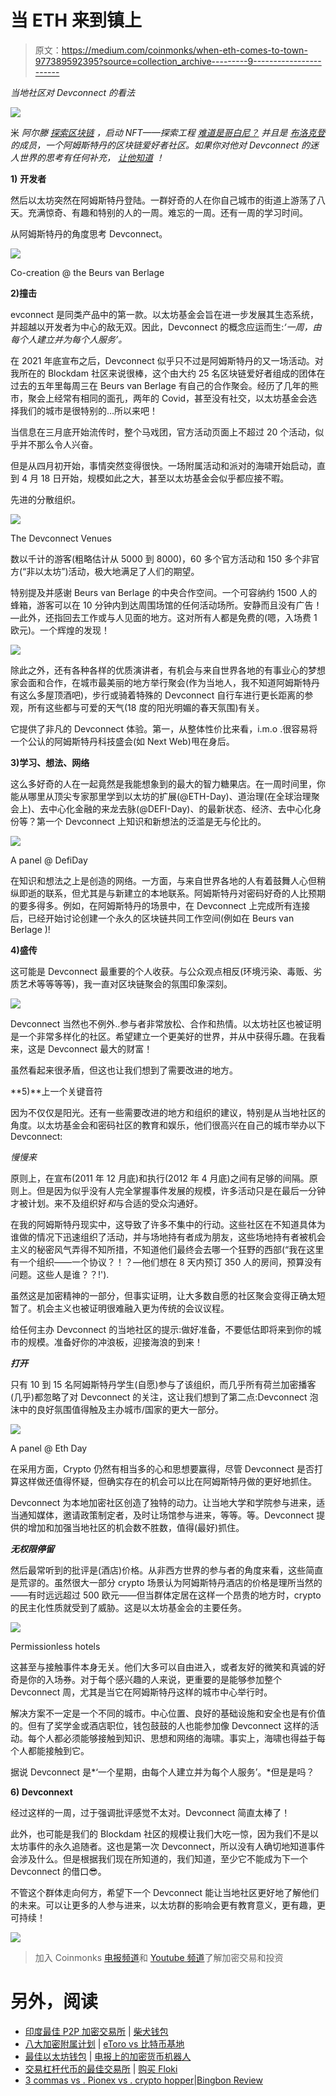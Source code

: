 # 当 ETH 来到镇上

> 原文：<https://medium.com/coinmonks/when-eth-comes-to-town-977389592395?source=collection_archive---------9----------------------->

*当地社区对 Devconnect 的看法*

![](img/59241b538a7b91eadeae027b7402fbd0.png)

米 *阿尔滕* [*探索区块链*](https://www.linkedin.com/in/maartensmakman/) *，启动 NFT——探索工程* [*难道是哥白尼？*](https://isitcopernicus.art) *并且是* [*布洛克登*](https://www.meetup.com/Permissionless-Society/events/vqmtrsydchbpb/) *的成员，一个阿姆斯特丹的区块链爱好者社区。如果你对他对 Devconnect 的迷人世界的思考有任何补充，* [*让他知道*](http://msmakman@me.com) *！*

**1)** **开发者**

然后以太坊突然在阿姆斯特丹登陆。一群好奇的人在你自己城市的街道上游荡了八天。充满惊奇、有趣和特别的人的一周。难忘的一周。还有一周的学习时间。

从阿姆斯特丹的角度思考 Devconnect。

![](img/b6720061db41bfe11e3c7868c25740c2.png)

Co-creation @ the Beurs van Berlage

**2)撞击**

evconnect 是同类产品中的第一款。以太坊基金会旨在进一步发展其生态系统，并超越以开发者为中心的敌无双。因此，Devconnect 的概念应运而生:*‘一周，由每个人建立并为每个人服务’。*

在 2021 年底宣布之后，Devconnect 似乎只不过是阿姆斯特丹的又一场活动。对我所在的 Blockdam 社区来说很棒，这个由大约 25 名区块链爱好者组成的团体在过去的五年里每周三在 Beurs van Berlage 有自己的合作聚会。经历了几年的熊市，聚会上经常有相同的面孔，两年的 Covid，甚至没有社交，以太坊基金会选择我们的城市是很特别的…所以来吧！

当信息在三月底开始流传时，整个马戏团，官方活动页面上不超过 20 个活动，似乎并不那么令人兴奋。

但是从四月初开始，事情突然变得很快。一场附属活动和派对的海啸开始启动，直到 4 月 18 日开始，规模如此之大，甚至以太坊基金会似乎都应接不暇。

先进的分散组织。

![](img/4e80fd85abe245920365f9aa9644d5f3.png)

The Devconnect Venues

数以千计的游客(粗略估计从 5000 到 8000)，60 多个官方活动和 150 多个非官方(“非以太坊”)活动，极大地满足了人们的期望。

特别提及并感谢 Beurs van Berlage 的中央合作空间。一个可容纳约 1500 人的蜂箱，游客可以在 10 分钟内到达周围场馆的任何活动场所。安静而且没有广告！—此外，还指回去工作或与人见面的地方。这对所有人都是免费的(嗯，入场费 1 欧元)。一个辉煌的发现！

![](img/781edb922d816d54f3edb6641e57006f.png)

除此之外，还有各种各样的优质演讲者，有机会与来自世界各地的有事业心的梦想家会面和合作，在城市最美丽的地方举行聚会(作为当地人，我不知道阿姆斯特丹有这么多屋顶酒吧)，步行或骑着特殊的 Devconnect 自行车进行更长距离的参观，所有这些都与可爱的天气(18 度的阳光明媚的春天氛围)有关。

它提供了非凡的 Devconnect 体验。第一，从整体性价比来看，i.m.o .很容易将一个公认的阿姆斯特丹科技盛会(如 Next Web)甩在身后。

**3)学习、想法、网络**

这么多好奇的人在一起竟然是我能想象到的最大的智力糖果店。在一周时间里，你能从哪里从顶尖专家那里学到以太坊的扩展(@ETH-Day)、道治理(在全球治理聚会上)、去中心化金融的来龙去脉(@DEFI-Day)、的最新状态、经济、去中心化身份等？第一个 Devconnect 上知识和新想法的泛滥是无与伦比的。

![](img/9a649ff4d7a83d1208771bf3041f6ab3.png)

A panel @ DefiDay

在知识和想法之上是创造的网络。一方面，与来自世界各地的人有着鼓舞人心但稍纵即逝的联系，但尤其是与新建立的本地联系。阿姆斯特丹对密码好奇的人比预期的要多得多。例如，在阿姆斯特丹的场景中，在 Devconnect 上完成所有连接后，已经开始讨论创建一个永久的区块链共同工作空间(例如在 Beurs van Berlage )!

**4)盛传**

这可能是 Devconnect 最重要的个人收获。与公众观点相反(环境污染、毒贩、劣质艺术等等等等)，我一直对区块链聚会的氛围印象深刻。

![](img/833507ec2343ebf98207571716fa9a46.png)

Devconnect 当然也不例外..参与者非常放松、合作和热情。以太坊社区也被证明是一个非常多样化的社区。希望建立一个更美好的世界，并从中获得乐趣。在我看来，这是 Devconnect 最大的财富！

虽然看起来很矛盾，但这也让我们想到了需要改进的地方。

**5)**上一个关键音符

因为不仅仅是阳光。还有一些需要改进的地方和组织的建议，特别是从当地社区的角度。以太坊基金会和密码社区的教育和娱乐，他们很高兴在自己的城市举办以下 Devconnect:

*慢慢来*

原则上，在宣布(2011 年 12 月底)和执行(2012 年 4 月底)之间有足够的间隔。原则上。但是因为似乎没有人完全掌握事件发展的规模，许多活动只是在最后一分钟才被计划。来不及组织好*和*与合适的受众沟通好。

在我的阿姆斯特丹现实中，这导致了许多不集中的行动。这些社区在不知道具体为谁做的情况下迅速组织了活动，并与场地持有者成为朋友，这些场地持有者被机会主义的秘密风气弄得不知所措，不知道他们最终会去哪一个狂野的西部(“我在这里有一个组织——一个协议？！？—他们想在 8 天内预订 350 人的房间，预算没有问题。这些人是谁？？!').

虽然这是加密精神的一部分，但事实证明，让大多数自愿的社区聚会变得正确太短暂了。机会主义也被证明很难融入更为传统的会议议程。

给任何主办 Devconnect 的当地社区的提示:做好准备，不要低估即将来到你的城市的规模。准备好你的冲浪板，迎接海浪的到来！

***打开***

只有 10 到 15 名阿姆斯特丹学生(自愿)参与了该组织，而几乎所有荷兰加密播客(几乎)都忽略了对 Devconnect 的关注，这让我们想到了第二点:Devconnect 泡沫中的良好氛围值得触及主办城市/国家的更大一部分。

![](img/d9b1f0c2bdeaa9ab64f19f233f2cdbf3.png)

A panel @ Eth Day

在采用方面，Crypto 仍然有相当多的心和思想要赢得，尽管 Devconnect 是否打算这样做还值得怀疑，但确实存在的机会可以比在阿姆斯特丹做的更好地抓住。

Devconnect 为本地加密社区创造了独特的动力。让当地大学和学院参与进来，适当通知媒体，邀请政策制定者，及时让场馆参与进来，等等。等。Devconnect 提供的增加和加强当地社区的机会数不胜数，值得(最好)抓住。

***无权限停留***

然后最常听到的批评是(酒店)价格。从非西方世界的参与者的角度来看，这些简直是荒谬的。虽然很大一部分 crypto 场景认为阿姆斯特丹酒店的价格是理所当然的——有时远远超过 500 欧元——但当群体定居在这样一个昂贵的地方时，crypto 的民主化性质就受到了威胁。这是以太坊基金会的主要任务。

![](img/33b4268e84187a60784554f1bd685243.png)

Permissionless hotels

这甚至与接触事件本身无关。他们大多可以自由进入，或者友好的微笑和真诚的好奇是你的入场券。对于每个感兴趣的人来说，更重要的是能够参加整个 Devconnect 周，尤其是当它在阿姆斯特丹这样的城市中心举行时。

解决方案不一定是一个不同的城市。中心位置、良好的基础设施和安全也是有价值的。但有了奖学金或酒店职位，钱包鼓鼓的人也能参加像 Devconnect 这样的活动。每个人都必须能够接触到知识、思想和网络的海啸。事实上，海啸也得益于每个人都能接触到它。

据说 Devconnect 是*‘一个星期，由每个人建立并为每个人服务’。*但是是吗？

**6) Devconnext**

经过这样的一周，过于强调批评感觉不太对。Devconnect 简直太棒了！

此外，也可能是我们的 Blockdam 社区的规模让我们大吃一惊，因为我们不是以太坊事件的永久追随者。这也是第一次 Devconnect，所以没有人确切地知道事件会涉及什么。但是根据我们现在所知道的，我们知道，至少它不能成为下一个 Devconnect 的借口😎。

不管这个群体走向何方，希望下一个 Devconnect 能让当地社区更好地了解他们的未来。可以让更多的人参与进来，以太坊群的影响会更有教育意义，更有趣，更可持续！

![](img/6742530d458a96e6affa970f3432b491.png)

> 加入 Coinmonks [电报频道](https://t.me/coincodecap)和 [Youtube 频道](https://www.youtube.com/c/coinmonks/videos)了解加密交易和投资

# 另外，阅读

*   [印度最佳 P2P 加密交易所](https://coincodecap.com/p2p-crypto-exchanges-in-india) | [柴犬钱包](https://coincodecap.com/baby-shiba-inu-wallets)
*   [八大加密附属计划](https://coincodecap.com/crypto-affiliate-programs) | [eToro vs 比特币基地](https://coincodecap.com/etoro-vs-coinbase)
*   [最佳以太坊钱包](https://coincodecap.com/best-ethereum-wallets) | [电报上的加密货币机器人](https://coincodecap.com/telegram-crypto-bots)
*   [交易杠杆代币的最佳交易所](https://coincodecap.com/leveraged-token-exchanges) | [购买 Floki](https://coincodecap.com/buy-floki-inu-token)
*   [3 commas vs . Pionex vs . crypto hopper](https://coincodecap.com/3commas-vs-pionex-vs-cryptohopper)|[Bingbon Review](https://coincodecap.com/bingbon-review)